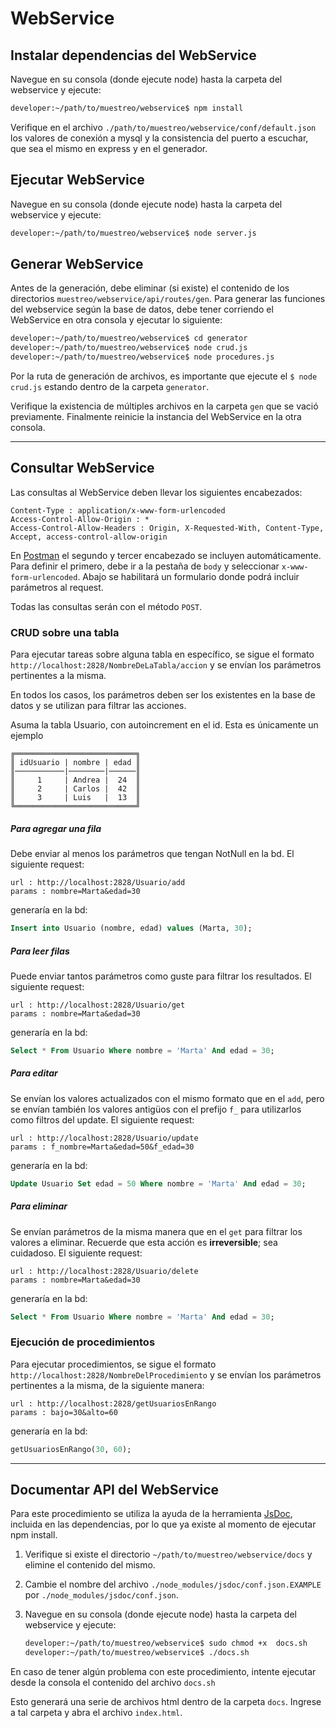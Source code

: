 WebService
===

## Instalar dependencias del WebService
Navegue en su consola (donde ejecute node) hasta la carpeta del webservice y ejecute:
``` bash
developer:~/path/to/muestreo/webservice$ npm install
```
Verifique en el archivo `./path/to/muestreo/webservice/conf/default.json` los valores de conexión a mysql y la consistencia del puerto a escuchar, que sea el mismo en express y en el generador.

## Ejecutar WebService
Navegue en su consola (donde ejecute node) hasta la carpeta del webservice y ejecute:
``` bash
developer:~/path/to/muestreo/webservice$ node server.js
```

## Generar WebService
Antes de la generación, debe eliminar (si existe) el contenido de los directorios `muestreo/webservice/api/routes/gen`.
Para generar las funciones del webservice según la base de datos, debe tener corriendo el WebService en otra consola y ejecutar lo siguiente:
``` bash
developer:~/path/to/muestreo/webservice$ cd generator
developer:~/path/to/muestreo/webservice$ node crud.js
developer:~/path/to/muestreo/webservice$ node procedures.js
```
Por la ruta de generación de archivos, es importante que ejecute el `$ node crud.js` estando dentro de la carpeta `generator`.

Verifique la existencia de múltiples archivos en la carpeta `gen` que se vació previamente. Finalmente reinicie la instancia del WebService en la otra consola.

---

## Consultar WebService
Las consultas al WebService deben llevar los siguientes encabezados:
```
Content-Type : application/x-www-form-urlencoded
Access-Control-Allow-Origin : *
Access-Control-Allow-Headers : Origin, X-Requested-With, Content-Type, Accept, access-control-allow-origin
```
En [Postman](https://www.getpostman.com/) el segundo y tercer encabezado se incluyen automáticamente. Para definir el primero, debe ir a la pestaña de `body` y seleccionar `x-www-form-urlencoded`. Abajo se habilitará un formulario donde podrá incluir parámetros al request.

Todas las consultas serán con el método `POST`.

### CRUD sobre una tabla

Para ejecutar tareas sobre alguna tabla en específico, se sigue el formato `http://localhost:2828/NombreDeLaTabla/accion` y se envían los parámetros pertinentes a la misma.

En todos los casos, los parámetros deben ser los existentes en la base de datos y se utilizan para filtrar las acciones.

Asuma la tabla Usuario, con autoincrement en el id. Esta es únicamente un ejemplo
```
╔═══════════════════════════╗
║ idUsuario | nombre | edad ║
║───────────|────────|──────║
║     1     | Andrea |  24  ║
║     2     | Carlos |  42  ║
║     3     | Luis   |  13  ║
╚═══════════════════════════╝
```

##### Para agregar una fila
Debe enviar al menos los parámetros que tengan NotNull en la bd. El siguiente request:
```
url : http://localhost:2828/Usuario/add
params : nombre=Marta&edad=30
```
generaría en la bd:
```sql
Insert into Usuario (nombre, edad) values (Marta, 30);
```

##### Para leer filas
Puede enviar tantos parámetros como guste para filtrar los resultados. El siguiente request:
```
url : http://localhost:2828/Usuario/get
params : nombre=Marta&edad=30
```
generaría en la bd:
```sql
Select * From Usuario Where nombre = 'Marta' And edad = 30;
```

##### Para editar
Se envían los valores actualizados con el mismo formato que en el `add`, pero se envían también los valores antigüos con el prefijo `f_` para utilizarlos como filtros del update. El siguiente request:
```
url : http://localhost:2828/Usuario/update
params : f_nombre=Marta&edad=50&f_edad=30
```
generaría en la bd:
```sql
Update Usuario Set edad = 50 Where nombre = 'Marta' And edad = 30;
```

##### Para eliminar
Se envían parámetros de la misma manera que en el `get` para filtrar los valores a eliminar. Recuerde que esta acción es **irreversible**; sea cuidadoso. El siguiente request:
```
url : http://localhost:2828/Usuario/delete
params : nombre=Marta&edad=30
```
generaría en la bd:
```sql
Select * From Usuario Where nombre = 'Marta' And edad = 30;
```

### Ejecución de procedimientos
Para ejecutar procedimientos, se sigue el formato `http://localhost:2828/NombreDelProcedimiento` y se envían los parámetros pertinentes a la misma, de la siguiente manera:
```
url : http://localhost:2828/getUsuariosEnRango
params : bajo=30&alto=60
```
generaría en la bd:
```sql
getUsuariosEnRango(30, 60);
```
---

## Documentar API del WebService
Para este procedimiento se utiliza la ayuda de la herramienta [JsDoc](https://github.com/jsdoc3/jsdoc), incluida en las dependencias, por lo que ya existe al momento de ejecutar npm install.

1. Verifique si existe el directorio `~/path/to/muestreo/webservice/docs` y elimine el contenido del mismo.

2. Cambie el nombre del archivo `./node_modules/jsdoc/conf.json.EXAMPLE` por `./node_modules/jsdoc/conf.json`.

3. Navegue en su consola (donde ejecute node) hasta la carpeta del webservice y ejecute:
    ``` bash
    developer:~/path/to/muestreo/webservice$ sudo chmod +x  docs.sh
    developer:~/path/to/muestreo/webservice$ ./docs.sh
    ```
En caso de tener algún problema con este procedimiento, intente ejecutar desde la consola el contenido del archivo `docs.sh`

Esto generará una serie de archivos html dentro de la carpeta `docs`. Ingrese a tal carpeta y abra el archivo `index.html`.

